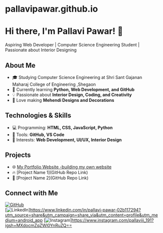 # pallavipawar.github.io
# Hi there, I'm Pallavi Pawar! 👋  
Aspiring Web Developer | Computer Science Engineering Student | Passionate about Interior Designing 
## About Me
- 🎓 Studying Computer Science Engineering at Shri Sant Gajanan Maharaj College of Engineering ,Shegaon 
- 🌱 Currently learning **Python, Web Development, and GitHub**  
- 💡 Passionate about **Interior Design, Coding, and Creativity**  
- 🎨 Love making **Mehendi Designs and Decorations**
## Technologies & Skills  
- 💻 Programming: **HTML, CSS, JavaScript, Python**  
- 🔧 Tools: **GitHub, VS Code**  
- 🎨 Interests: **Web Development, UI/UX, Interior Design**
## Projects  
- 🌐 [My Portfolio Website -building my own website](https://pallavipawar.github.io)  
- 🔥 [Project Name 1](GitHub Repo Link)  
- 🚀 [Project Name 2](GitHub Repo Link)
## Connect with Me  
[![GitHub](https://img.shields.io/badge/GitHub-000?style=for-the-badge&logo=github)](https://github.com/Pallavii-191)  
[![LinkedIn](https://img.shields.io/badge/LinkedIn-0077B5?style=for-the-badge&logo=linkedin)]https://www.linkedin.com/in/pallavi-pawar-02b117294?utm_source=share&utm_campaign=share_via&utm_content=profile&utm_medium=android_app 
[![Instagram](https://img.shields.io/badge/Instagram-E4405F?style=for-the-badge&logo=instagram)]https://www.instagram.com/pallaviii_191?igsh=MXdocmZqZWl0YnRuZQ==